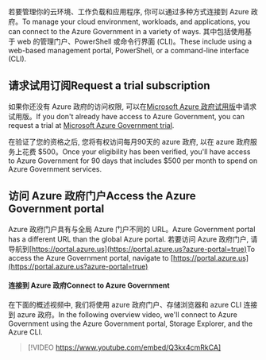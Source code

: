 <span data-ttu-id="4868f-101">若要管理你的云环境、工作负载和应用程序, 你可以通过多种方式连接到 Azure 政府。</span><span class="sxs-lookup"><span data-stu-id="4868f-101">To manage your cloud environment, workloads, and applications, you can connect to the Azure Government in a variety of ways.</span></span> <span data-ttu-id="4868f-102">其中包括使用基于 web 的管理门户、PowerShell 或命令行界面 (CLI)。</span><span class="sxs-lookup"><span data-stu-id="4868f-102">These include using a web-based management portal, PowerShell, or a command-line interface (CLI).</span></span>

## <a name="request-a-trial-subscription"></a><span data-ttu-id="4868f-103">请求试用订阅</span><span class="sxs-lookup"><span data-stu-id="4868f-103">Request a trial subscription</span></span>


<span data-ttu-id="4868f-104">如果你还没有 Azure 政府的访问权限, 可以在[Microsoft Azure 政府试用版](https://azure.microsoft.com/global-infrastructure/government/request/?azure-portal=true)中请求试用版。</span><span class="sxs-lookup"><span data-stu-id="4868f-104">If you don't already have access to Azure Government, you can request a trial at [Microsoft Azure Government trial](https://azure.microsoft.com/global-infrastructure/government/request/?azure-portal=true).</span></span>

<span data-ttu-id="4868f-105">在验证了您的资格之后, 您将有权访问每月90天的 azure 政府, 以在 azure 政府服务上花费 $500。</span><span class="sxs-lookup"><span data-stu-id="4868f-105">Once your eligibility has been verified, you'll have access to Azure Government for 90 days that includes $500 per month to spend on Azure Government services.</span></span>

## <a name="access-the-azure-government-portal"></a><span data-ttu-id="4868f-106">访问 Azure 政府门户</span><span class="sxs-lookup"><span data-stu-id="4868f-106">Access the Azure Government portal</span></span>

<span data-ttu-id="4868f-107">Azure 政府门户具有与全局 Azure 门户不同的 URL。</span><span class="sxs-lookup"><span data-stu-id="4868f-107">Azure Government portal has a different URL than the global Azure portal.</span></span> <span data-ttu-id="4868f-108">若要访问 Azure 政府门户, 请导航到[https://portal.azure.us](https://portal.azure.us?azure-portal=true)</span><span class="sxs-lookup"><span data-stu-id="4868f-108">To access the Azure Government portal, navigate to [https://portal.azure.us](https://portal.azure.us?azure-portal=true)</span></span>

#### <a name="connect-to-azure-government"></a><span data-ttu-id="4868f-109">连接到 Azure 政府</span><span class="sxs-lookup"><span data-stu-id="4868f-109">Connect to Azure Government</span></span>

<span data-ttu-id="4868f-110">在下面的概述视频中, 我们将使用 azure 政府门户、存储浏览器和 azure CLI 连接到 azure 政府。</span><span class="sxs-lookup"><span data-stu-id="4868f-110">In the following overview video, we'll connect to Azure Government using the Azure Government portal, Storage Explorer, and the Azure CLI.</span></span> 

> [!VIDEO https://www.youtube.com/embed/Q3kx4cmRkCA]